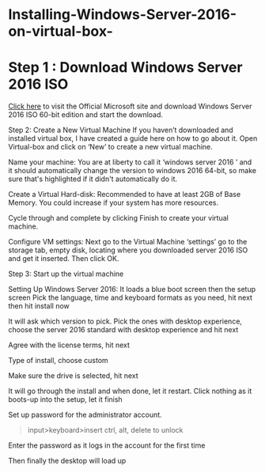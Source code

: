 # Installing-Windows-Server-2016-on-virtual-box-

<h1>Step 1 : Download Windows Server 2016 ISO</h1>
<a href="https://www.microsoft.com/en-us/evalcenter/download-windows-server-2016">Click here</a> to visit the Official Microsoft site and download Windows Server 2016 ISO 60-bit edition and start the download.


Step 2: Create a New Virtual Machine
If you haven’t downloaded and installed virtual box, I have created a guide here  on how to go about it. Open Virtual-box and click on ‘New’ to create a new virtual machine.


Name your machine:
You are at liberty to call it ‘windows server 2016 ’ and it should automatically change the version to windows 2016 64-bit, so make sure that's highlighted if it didn't automatically do it.



Create a Virtual Hard-disk:
Recommended to have at least 2GB of Base Memory. You could increase if your system has more resources.


Cycle through and complete by clicking Finish to create your virtual machine.





Configure VM settings:
Next go to the Virtual Machine ‘settings’ go to the storage tab, empty disk, locating where you downloaded server 2016 ISO and get it inserted. Then click OK.







Step 3: Start up the virtual machine



Setting Up Windows Server 2016:
It loads a blue boot screen then the setup screen
Pick the language, time and keyboard formats as you need, hit next then hit install now




It will ask which version to pick. Pick the ones with desktop experience, choose the server 2016 standard with desktop experience and hit next 


Agree with the license terms, hit next

Type of install, choose custom


Make sure the drive is selected, hit next


It will go through the install and when done, let it restart. Click nothing as it boots-up into the setup, let it finish



Set up password for the administrator account. 

>input>keyboard>insert ctrl, alt, delete to unlock


Enter the password as it logs in the account for the first time


Then finally the desktop will load up





